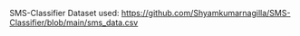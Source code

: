 SMS-Classifier
Dataset used: https://github.com/Shyamkumarnagilla/SMS-Classifier/blob/main/sms_data.csv
